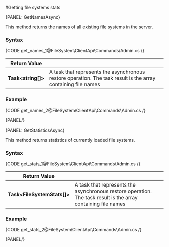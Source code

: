 #Getting file systems stats

{PANEL: GetNamesAsync}

This method returns the names of all existing file systems in the server.

### Syntax

{CODE get_names_1@FileSystem\ClientApi\Commands\Admin.cs /}

| Return Value | |
| ------------- | ------------- |
| **Task&lt;string[]&gt;** | A task that represents the asynchronous restore operation. The task result is the array containing file names |

### Example

{CODE get_names_2@FileSystem\ClientApi\Commands\Admin.cs /}

{PANEL/}

{PANEL: GetStatisticsAsync}

This method returns statistics of currently loaded file systems.

### Syntax

{CODE get_stats_1@FileSystem\ClientApi\Commands\Admin.cs /}

| Return Value | |
| ------------- | ------------- |
| **Task&lt;FileSystemStats[]&gt;** | A task that represents the asynchronous restore operation. The task result is the array containing file names |

### Example

{CODE get_stats_2@FileSystem\ClientApi\Commands\Admin.cs /}

{PANEL/}